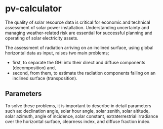 # pv-calculator
The quality of solar resource data is critical for economic and technical assessment of solar power installation. Understanding uncertainty and managing weather-related risk are essential for successful planning and operating of solar electricity assets.

The assessment of radiation arriving on an inclined surface, using global horizontal data as input, raises two main problems; 
- first, to separate the GHI into their direct and diffuse components (decomposition) and, 
- second, from them, to estimate the radiation components falling on an inclined surface (transposition). 

## Parameters
To solve these problems, it is important to describe in detail parameters such as:
declination angle, solar hour angle, solar zenith, solar altitude, solar azimuth, angle of incidence, 
solar constant, extraterrestrial irradiance over the horizontal surface, clearness index, and diffuse fraction index.
